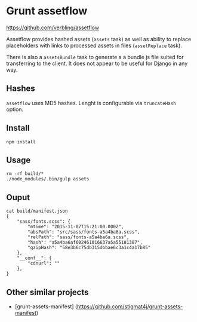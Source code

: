 # Grunt assetflow

https://github.com/verbling/assetflow

Assetflow provides hashed assets (`assets` task) as well as ability to replace placeholders with links
to processed assets in files (`assetReplace` task).

There is also a `assetsBundle` task to generate a a bundle js file suited for transferring to the client.
It does not appear to be useful for Django in any way.

## Hashes
`assetflow` uses MD5 hashes. Lenght is configurable via `truncateHash` option.


## Install

    npm install


## Usage
    rm -rf build/*
    ./node_modules/.bin/gulp assets


## Ouput

    cat build/manifest.json
    {
        "sass/fonts.scss": {
            "mtime": "2015-11-07T15:21:00.000Z",
            "absPath": "src/sass/fonts-a5a4ba6a.scss",
            "relPath": "sass/fonts-a5a4ba6a.scss",
            "hash": "a5a4ba6af602461016637a5a55181387",
            "gzipHash": "58e3b6c75db315dbbae6c3a1c4a17b85"
        },
        "__conf__": {
            "cdnurl": ""
        },
    }


## Other similar projects
* [grunt-assets-manifest] (https://github.com/stigmat4j/grunt-assets-manifest)
